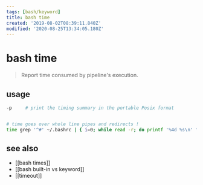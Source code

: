 ```yaml
---
tags: [bash/keyword]
title: bash time
created: '2019-08-02T08:39:11.840Z'
modified: '2020-08-25T13:34:05.180Z'
---
```


# bash time

> Report time consumed by pipeline's execution.

## usage
```sh
-p     # print the timing summary in the portable Posix format


# time goes over whole line pipes and redirects !
time grep '^#' ~/.bashrc | { i=0; while read -r; do printf '%4d %s\n' "$((++i))" "$REPLY"; done; } > bashrc_numbered 2>/dev/null
```

## see also
- [[bash times]]
- [[bash built-in vs keyword]]
- [[timeout]]

